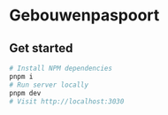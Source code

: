 # Gebouwenpaspoort

## Get started

```sh
# Install NPM dependencies
pnpm i
# Run server locally
pnpm dev
# Visit http://localhost:3030
```
